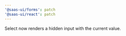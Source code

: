 ```yaml
---
'@saas-ui/forms': patch
'@saas-ui/react': patch
---
```


Select now renders a hidden input with the current value.
